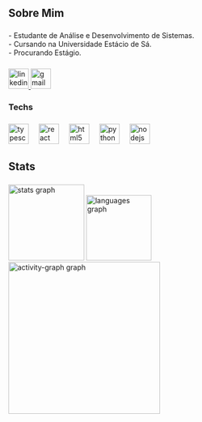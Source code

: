 <h2 align="left">Sobre Mim</h2>

###

<p align="left">- Estudante de Análise e Desenvolvimento de Sistemas.<br>- Cursando na Universidade Estácio de Sá.<br>- Procurando Estágio.</p>

###

<div align="left">
  <a href="https://www.linkedin.com/in/flávio-henrique-de-andrade-santos-9b3abb305/" target="_blank">
    <img src="https://img.shields.io/static/v1?message=LinkedIn&logo=linkedin&label=&color=0077B5&logoColor=white&labelColor=&style=for-the-badge" height="40" alt="linkedin logo"  />
  </a>
  <a href="mailto:flavioandrade1br@gmail.com" target="_blank">
    <img src="https://img.shields.io/static/v1?message=Gmail&logo=gmail&label=&color=D14836&logoColor=white&labelColor=&style=for-the-badge" height="40" alt="gmail logo"  />
  </a>
</div>

###

<h3 align="left">Techs</h3>

###

<div align="left">
  <img src="https://skillicons.dev/icons?i=ts" height="40" alt="typescript logo"  />
  <img width="12" />
  <img src="https://skillicons.dev/icons?i=react" height="40" alt="react logo"  />
  <img width="12" />
  <img src="https://skillicons.dev/icons?i=html" height="40" alt="html5 logo"  />
  <img width="12" />
  <img src="https://skillicons.dev/icons?i=py" height="40" alt="python logo"  />
  <img width="12" />
  <img src="https://cdn.jsdelivr.net/gh/devicons/devicon/icons/nodejs/nodejs-original.svg" height="40" alt="nodejs logo"  />
</div>

###

<h2 align="left">Stats</h2>

###

<div align="left">
  <img src="https://github-readme-stats.vercel.app/api?username=henriq05&hide_title=false&hide_rank=false&show_icons=true&include_all_commits=true&count_private=true&disable_animations=false&theme=gruvbox_light&locale=en&hide_border=false&order=1" height="150" alt="stats graph"  />
  <img src="https://github-readme-stats.vercel.app/api/top-langs?username=henriq05&locale=en&hide_title=false&layout=compact&card_width=320&langs_count=5&theme=gruvbox_light&hide_border=false&order=2" height="129" alt="languages graph"  />
  <img src="https://github-readme-activity-graph.vercel.app/graph?username=henriq05&radius=16&theme=gruvbox&area=true&order=5" height="300" alt="activity-graph graph"  />
</div>

###





